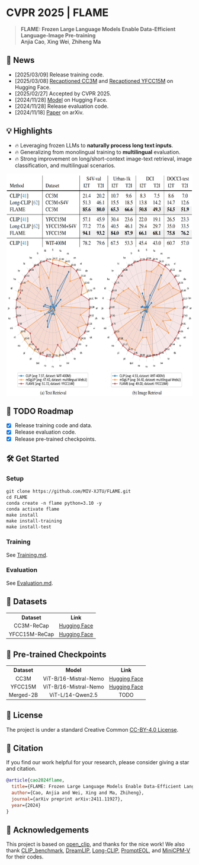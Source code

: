 # CVPR 2025 | FLAME


> **FLAME: Frozen Large Language Models Enable Data-Efficient Language-Image Pre-training** <br>
<a>Anjia Cao</a>,</span> <a>Xing Wei</a>,</span> <a>Zhiheng Ma</a>

 
## 📰 News
- [2025/03/09] Release training code.
- [2025/03/08] [Recaptioned CC3M](https://huggingface.co/datasets/caj/FLAME-ReCap-CC3M-MiniCPM-Llama3-V-2_5) and [Recaptioned YFCC15M](https://huggingface.co/datasets/caj/FLAME-ReCap-YFCC15M-MiniCPM-Llama3-V-2_5) on Hugging Face.
- [2025/02/27] Accepted by CVPR 2025.
- [2024/11/28] [Model](https://huggingface.co/caj/FLAME-Mistral-Nemo-ViT-B-16) on Hugging Face.
- [2024/11/28] Release evaluation code.
- [2024/11/18] [Paper](https://arxiv.org/abs/2411.11927) on arXiv.

## 💡 Highlights
- 🔥 Leveraging frozen LLMs to **naturally process long text inputs**.
- 🔥 Generalizing from monolingual training to **multilingual** evaluation.
- 🔥 Strong improvement on long/short-context image-text retrieval, image classification, and multilingual scenarios.

<img src="figures\long_context.png" style="vertical-align: -10px; display: block; margin-left: auto; margin-right: auto;" height="200px" width="630px">
<img src="figures\multilingual.png" style="vertical-align: -10px; display: block; margin-left: auto; margin-right: auto;" height="400px" width="670px">

## 📅 TODO Roadmap

- [x] Release training code and data.
- [x] Release evaluation code.
- [x] Release pre-trained checkpoints.

## 🛠️ Get Started
### Setup
```
git clone https://github.com/MIV-XJTU/FLAME.git
cd FLAME
conda create -n flame python=3.10 -y
conda activate flame
make install
make install-training
make install-test
```

### Training
See [Training.md](./Training.md).

### Evaluation
See [Evaluation.md](./Evaluation.md).

## 📁 Datasets
<table><tbody>
<!-- START TABLE -->
<!-- TABLE HEADER -->
<th valign="center">Dataset</th>
<th valign="center">Link</th>
<!-- TABLE BODY -->
<tr>
<td align="center">CC3M-ReCap</td>
<td align="center"><a href="https://huggingface.co/datasets/caj/FLAME-ReCap-CC3M-MiniCPM-Llama3-V-2_5">Hugging Face</a></td>
</tr>
<tr>
<td align="center">YFCC15M-ReCap</td>
<td align="center"><a href="https://huggingface.co/datasets/caj/FLAME-ReCap-YFCC15M-MiniCPM-Llama3-V-2_5">Hugging Face</a></td>
</tr>
</tbody></table>

## 🔐 Pre-trained Checkpoints
<table><tbody>
<!-- START TABLE -->
<!-- TABLE HEADER -->
<th valign="center">Dataset</th>
<th valign="center">Model</th>
<th valign="center">Link</th>

<!-- TABLE BODY -->
<tr>
<td align="center">CC3M</td>
<td align="center">ViT-B/16-Mistral-Nemo</td>
<td align="center"><a href="https://huggingface.co/caj/FLAME-Mistral-Nemo-ViT-B-16">Hugging Face</a></td>
</tr>
<tr>
<td align="center">YFCC15M</td>
<td align="center">ViT-B/16-Mistral-Nemo</td>
<td align="center"><a href="https://huggingface.co/caj/FLAME-Mistral-Nemo-ViT-B-16">Hugging Face</a></td>
</tr>
<tr>
<td align="center">Merged-2B</td>
<td align="center">ViT-L/14-Qwen2.5</td>
<td align="center">TODO</td>
</tr>
</tbody></table>

## 🛂 License

The project is under a standard Creative Common [CC-BY-4.0 License](./LICENSE).

## 📖 Citation
If you find our work helpful for your research, please consider giving a star and citation.
```bibtex
@article{cao2024flame,
  title={FLAME: Frozen Large Language Models Enable Data-Efficient Language-Image Pre-training},
  author={Cao, Anjia and Wei, Xing and Ma, Zhiheng},
  journal={arXiv preprint arXiv:2411.11927},
  year={2024}
}
```

## 🫡 Acknowledgements
This project is based on [open_clip](https://github.com/mlfoundations/open_clip), and thanks for the nice work! 
We also thank [CLIP_benchmark](https://github.com/LAION-AI/CLIP_benchmark), [DreamLIP](https://github.com/zyf0619sjtu/DreamLIP), [Long-CLIP](https://github.com/beichenzbc/Long-CLIP), [PromptEOL](https://github.com/kongds/scaling_sentemb), and [MiniCPM-V](https://github.com/OpenBMB/MiniCPM-o) for their codes.
